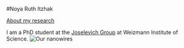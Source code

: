 #Noya Ruth Itzhak


[About my research](/python)

I am a PhD student at the [Joselevich Group](https://www.weizmann.ac.il/materials/ernesto/home) at Weizmann Institute of Science. 
![Our nanowires](https://news.mit.edu/sites/default/files/styles/news_article__image_gallery/public/images/201304/20130410162624-0_0.jpg?itok=ILZ783gO)